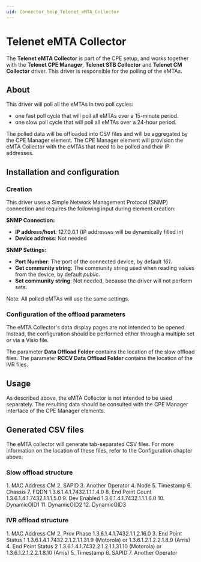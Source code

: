 ```yaml
---
uid: Connector_help_Telenet_eMTA_Collector
---
```


# Telenet eMTA Collector

The **Telenet eMTA Collector** is part of the CPE setup, and works together with the **Telenet CPE Manager**, **Telenet STB Collector** and **Telenet CM Collector** driver. This driver is responsible for the polling of the eMTAs.

## About

This driver will poll all the eMTAs in two poll cycles:

- one fast poll cycle that will poll all eMTAs over a 15-minute period.
- one slow poll cycle that will poll all eMTAs over a 24-hour period.

The polled data will be offloaded into CSV files and will be aggregated by the CPE Manager element. The CPE Manager element will provision the eMTA Collector with the eMTAs that need to be polled and their IP addresses.

## Installation and configuration

### Creation

This driver uses a Simple Network Management Protocol (SNMP) connection and requires the following input during element creation:

**SNMP Connection:**

- **IP address/host**: 127.0.0.1 (IP addresses will be dynamically filled in)
- **Device address**: Not needed

**SNMP Settings:**

- **Port Number**: The port of the connected device, by default *161*.
- **Get community string**: The community string used when reading values from the device, by default *public*.
- **Set community string**: Not needed, because the driver will not perform sets.

Note: All polled eMTAs will use the same settings.

### Configuration of the offload parameters

The eMTA Collector's data display pages are not intended to be opened. Instead, the configuration should be performed either through a multiple set or via a Visio file.

The parameter **Data Offload Folder** contains the location of the slow offload files. The parameter **RCCV Data Offload Folder** contains the location of the IVR files.

## Usage

As described above, the eMTA Collector is not intended to be used separately. The resulting data should be consulted with the CPE Manager interface of the CPE Manager elements.

## Generated CSV files

The eMTA collector will generate tab-separated CSV files. For more information on the location of these files, refer to the Configuration chapter above.

### Slow offload structure

1\. MAC Address CM
2. SAPID
3. Another Operator
4. Node
5. Timestamp
6. Chassis
7. FQDN 1.3.6.1.4.1.7432.1.1.1.4.0
8. End Point Count 1.3.6.1.4.1.7432.1.1.1.5.0
9. Dev Enabled 1.3.6.1.4.1.7432.1.1.1.6.0
10. DynamicOID1
11. DynamicOID2
12. DynamicOID3

### IVR offload structure

1\. MAC Address CM
2. Prov Phase 1.3.6.1.4.1.7432.1.1.2.16.0
3. End Point Status 1 1.3.6.1.4.1.7432.2.1.2.1.1.31.9 (Motorola) or 1.3.6.1.2.1.2.2.1.8.9 (Arris)
4. End Point Status 2 1.3.6.1.4.1.7432.2.1.2.1.1.31.10 (Motorola) or 1.3.6.1.2.1.2.2.1.8.10 (Arris)
5. Timestamp
6. SAPID
7. Another Operator

